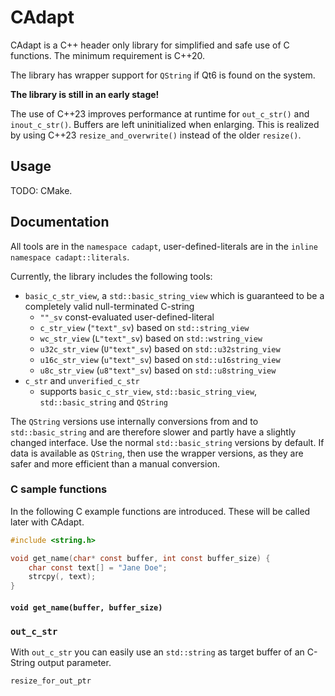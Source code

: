 # CAdapt

CAdapt is a C++ header only library for simplified and safe use of C functions. The minimum requirement is C++20.

The library has wrapper support for `QString` if Qt6 is found on the system.

**The library is still in an early stage!**

The use of C++23 improves performance at runtime for `out_c_str()` and `inout_c_str()`. Buffers are left uninitialized when enlarging. This is realized by using C++23 `resize_and_overwrite()` instead of the older `resize()`.

## Usage

TODO: CMake.

## Documentation

All tools are in the `namespace cadapt`, user-defined-literals are in the `inline namespace cadapt::literals`.

Currently, the library includes the following tools:

- `basic_c_str_view`, a `std::basic_string_view` which is guaranteed to be a completely valid null-terminated C-string
    - `""_sv` const-evaluated user-defined-literal
    - `c_str_view` (`"text"_sv`) based on `std::string_view`
    - `wc_str_view` (`L"text"_sv`) based on `std::wstring_view`
    - `u32c_str_view` (`U"text"_sv`) based on `std::u32string_view`
    - `u16c_str_view` (`u"text"_sv`) based on `std::u16string_view`
    - `u8c_str_view` (`u8"text"_sv`) based on `std::u8string_view`
- `c_str` and `unverified_c_str`
    - supports `basic_c_str_view`, `std::basic_string_view`, `std::basic_string` and `QString`

The `QString` versions use internally conversions from and to `std::basic_string` and are therefore slower and partly have a slightly changed interface. Use the normal `std::basic_string` versions by default. If data is available as `QString`, then use the wrapper versions, as they are safer and more efficient than a manual conversion.

### C sample functions

In the following C example functions are introduced. These will be called later with CAdapt.

```c
#include <string.h>

void get_name(char* const buffer, int const buffer_size) {
    char const text[] = "Jane Doe";
    strcpy(, text);
}
```

#### `void get_name(buffer, buffer_size)`


### `out_c_str`

With `out_c_str` you can easily use an `std::string` as target buffer of an C-String output parameter.

`resize_for_out_ptr`
